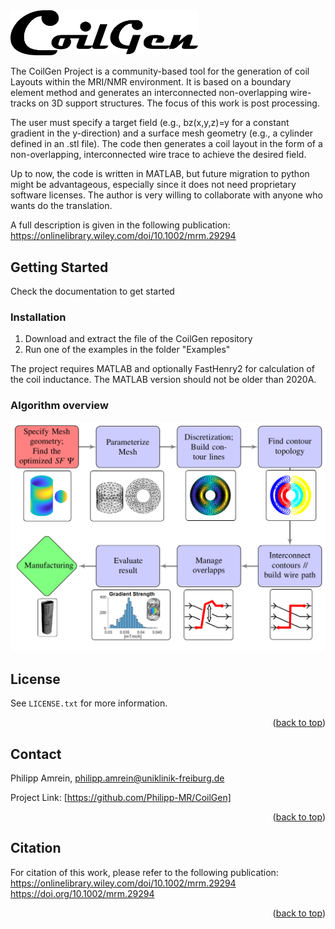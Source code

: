 <div id="top"></div>


 <img src="./Documentation/GoilGen_Logo.png" width="300">

<!-- ABOUT THE PROJECT -->

The CoilGen Project is a community-based tool for the generation of coil Layouts within the MRI/NMR environment. It is based on a boundary element method and generates an interconnected non-overlapping wire-tracks on 3D support structures. The focus of this work is post processing.

The user must specify a target field (e.g., bz(x,y,z)=y for a constant gradient in the y-direction) and a surface mesh geometry (e.g., a cylinder defined in an .stl file). The code then generates a coil layout in the form of a non-overlapping, interconnected wire trace to achieve the desired field.

Up to now, the code is written in MATLAB, but future migration to python might be advantageous, especially since it does not need proprietary software licenses. The author is very willing to collaborate with anyone who wants do the translation.

A full description is given in the following publication: https://onlinelibrary.wiley.com/doi/10.1002/mrm.29294


<!-- GETTING STARTED -->
## Getting Started

Check the documentation to get started



### Installation

1. Download and extract the file of the CoilGen repository
2. Run one of the examples in the folder "Examples"

The project requires MATLAB and optionally FastHenry2 for calculation of the coil inductance.  The MATLAB version should not be older than 2020A.


### Algorithm overview

![plot](./Documentation/flow_chart_algorithm_revised.png)






<!-- LICENSE -->
## License

 See `LICENSE.txt` for more information.

<p align="right">(<a href="#top">back to top</a>)</p>



<!-- CONTACT -->
## Contact

Philipp Amrein, philipp.amrein@uniklinik-freiburg.de

Project Link: [https://github.com/Philipp-MR/CoilGen]

<p align="right">(<a href="#top">back to top</a>)</p>


## Citation

For citation of this work, please refer to the following publication:
https://onlinelibrary.wiley.com/doi/10.1002/mrm.29294
https://doi.org/10.1002/mrm.29294

<p align="right">(<a href="#top">back to top</a>)</p>
